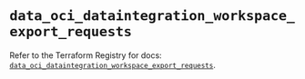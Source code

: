 # `data_oci_dataintegration_workspace_export_requests`

Refer to the Terraform Registry for docs: [`data_oci_dataintegration_workspace_export_requests`](https://registry.terraform.io/providers/oracle/oci/7.19.0/docs/data-sources/dataintegration_workspace_export_requests).
